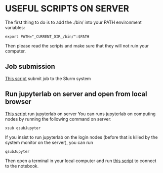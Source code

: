 # USEFUL SCRIPTS ON SERVER

The first thing to do is to add the ./bin/ into your PATH environment
variables:
```shell
export PATH="_CURRENT_DIR_/bin/":$PATH
```
Then please read the scripts and make sure that they will not ruin  your
computer.

## Job submission
[This script](./bin/xsub) submit job to the Slurm system

## Run jupyterlab on server and open from local browser
[This script](./bin/qsubJupyter) run jupyterlab on server
You can runs jupyterlab on computing nodes by running the following command on
server:
```shell
xsub qsubJupyter
```
If you insist to run jupyterlab on the login nodes (before that is killed by
the system monitor on the server), you can run
```shell
qsubJupyter
```
Then open a terminal in your local computer and run [this
script](./bin/remoteNotebook) to connect to the notebook.
